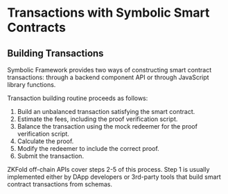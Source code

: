 # Transactions with Symbolic Smart Contracts

## Building Transactions

Symbolic Framework provides two ways of constructing smart contract transactions: through a backend component API or through JavaScript library functions.

Transaction building routine proceeds as follows:

1. Build an unbalanced transaction satisfying the smart contract.
2. Estimate the fees, including the proof verification script.
3. Balance the transaction using the mock redeemer for the proof verification script.
4. Calculate the proof.
5. Modify the redeemer to include the correct proof.
6. Submit the transaction.

ZKFold off-chain APIs cover steps 2-5 of this process. Step 1 is usually implemented either by DApp developers or 3rd-party tools that build smart contract transactions from schemas.

<!-- ## Composing Smart Contracts

ZKFold Symbolic supports an easy smart contract composition within a transaction.

Suppose you want to mint two different kinds of tokens, each kind with its own minting policy. In the case of zkFold Symbolic, those minting policies will be just _forwarding policies_ that delegate all checks to the verification script. As they are extremely cheap, a transaction could have many such policies.

Our transaction-building APIs compose proofs for each policy into a single _final proof_ with a fixed verification cost irrespective of the number of policies. The verification script runs once per transaction and only verifies the final proof. -->